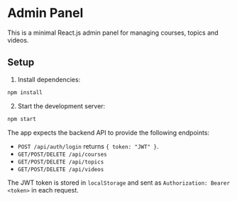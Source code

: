 # Admin Panel

This is a minimal React.js admin panel for managing courses, topics and videos.

## Setup

1. Install dependencies:

```bash
npm install
```

2. Start the development server:

```bash
npm start
```

The app expects the backend API to provide the following endpoints:

- `POST /api/auth/login` returns `{ token: "JWT" }`.
- `GET/POST/DELETE /api/courses`
- `GET/POST/DELETE /api/topics`
- `GET/POST/DELETE /api/videos`

The JWT token is stored in `localStorage` and sent as `Authorization: Bearer <token>` in each request.

